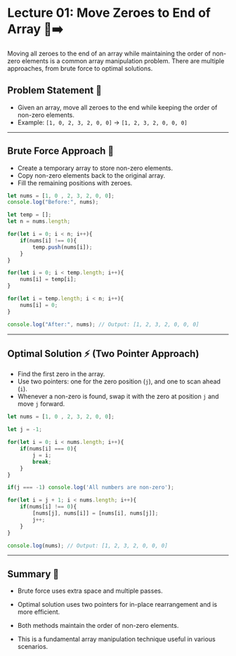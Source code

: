 # Lecture 01: Move Zeroes to End of Array 🔢➡️

Moving all zeroes to the end of an array while maintaining the order of non-zero elements is a common array manipulation problem. There are multiple approaches, from brute force to optimal solutions.

## Problem Statement 🤔

- Given an array, move all zeroes to the end while keeping the order of non-zero elements.
- Example: `[1, 0, 2, 3, 2, 0, 0]` → `[1, 2, 3, 2, 0, 0, 0]`

---

## Brute Force Approach 🐢

- Create a temporary array to store non-zero elements.
- Copy non-zero elements back to the original array.
- Fill the remaining positions with zeroes.

```javascript
let nums = [1, 0 , 2, 3, 2, 0, 0];
console.log("Before:", nums);

let temp = [];
let n = nums.length;

for(let i = 0; i < n; i++){
    if(nums[i] !== 0){
        temp.push(nums[i]);
    }
}

for(let i = 0; i < temp.length; i++){
    nums[i] = temp[i];
}

for(let i = temp.length; i < n; i++){
    nums[i] = 0;
}

console.log("After:", nums); // Output: [1, 2, 3, 2, 0, 0, 0]
```

---

## Optimal Solution ⚡ (Two Pointer Approach)

- Find the first zero in the array.
- Use two pointers: one for the zero position (`j`), and one to scan ahead (`i`).
- Whenever a non-zero is found, swap it with the zero at position `j` and move `j` forward.

```javascript
let nums = [1, 0 , 2, 3, 2, 0, 0];

let j = -1;

for(let i = 0; i < nums.length; i++){
    if(nums[i] === 0){
        j = i;
        break;
    }
}

if(j === -1) console.log('All numbers are non-zero');

for(let i = j + 1; i < nums.length; i++){
    if(nums[i] !== 0){
        [nums[j], nums[i]] = [nums[i], nums[j]];
        j++;
    }
}

console.log(nums); // Output: [1, 2, 3, 2, 0, 0, 0]
```

---

## Summary 🎉

- Brute force uses extra space and multiple passes.
- Optimal solution uses two pointers for in-place rearrangement and is more efficient.
- Both methods maintain the order of non-zero elements.

- This is a fundamental array manipulation technique useful in various scenarios.